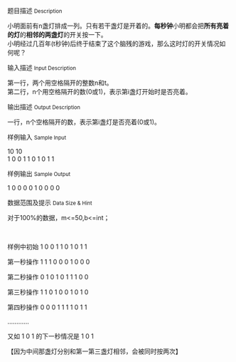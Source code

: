 <div class="panel panel-default">
<div class="area-title">
<span>
题目描述
<small>Description</small>
</span></div>
<div class="panel-body">

<p>小明面前有n盏灯排成一列。只有若干盏灯是开着的。<strong>每秒钟</strong>小明都会把<strong>所有亮着的灯</strong>的<strong>相邻的两盏灯</strong>的开关按一下。<br>小明经过几百年(t秒钟)后终于结束了这个脑残的游戏，那么这时灯的开关情况如何呢？</p>

</div>
</div>

<div class="panel panel-default">
<div class="area-title">
<span>
输入描述
<small>Input Description</small>
</span></div>
<div class="panel-body">
<p>第一行，两个用空格隔开的整数n和t。<br>第二行，n个用空格隔开的数(0或1)，表示第i盏灯开始时是否亮着。</p>

</div>
</div>
<div  class="panel panel-default">
<div class="area-title">
<span>
输出描述
<small>Output Description</small>
</span></div>
<div class="panel-body">

<p>一行，n个空格隔开的数，表示第i盏灯是否亮着(0或1)。</p>

</div>
</div>


<div class="panel panel-default">
<div class="area-title">
<span>
样例输入
<small>Sample Input</small>
</span></div>
<div class="panel-body">
<p>10 10<br>1 0 0 1 1 0 1 0 1 1</p>

</div>
</div>

<div class="panel panel-default">
<div class="area-title">
<span>
样例输出
<small>Sample Output</small>
</span></div>
<div class="panel-body">
<p>1 0 0 0 0 1 0 0 0 0</p>

</div>
</div>

<div class="panel panel-default">
<div class="area-title">
<span>
数据范围及提示
<small>Data Size & Hint</small>
</span></div>
<div class="panel-body">
<p>对于100%的数据，m&lt;=50,b&lt;=int；</p>
<p> </p>
<p>样例中初始 <span style="">1 0 0 1 1 0 1 0 1 1</span></p>
<p><span style="">第一秒操作 1 1 1 0 0 0 1 0 0 0 </span></p>
<p><span style="">第二秒操作 0 1 0 1 0 1 1 1 0 0  </span></p>
<p><span style="">第三秒操作 1 1 0 1 0 0 1 0 1 0 </span></p>
<p><span style="">第四秒操作 0 0 0 1 1 1 1 0 1 1 </span></p>
<p><span style="">…………</span></p>
<p><span style="">又如 1 0 1 的下一秒情况是 1 0 1 </span></p>
<p><span style="">【因为中间那盏灯分别和第一第三盏灯相邻，会被同时按两次】</span></p>
</div>
</div>